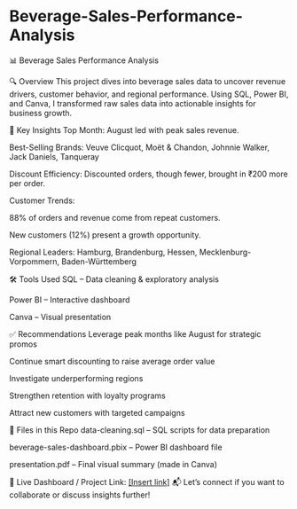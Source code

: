 # Beverage-Sales-Performance-Analysis

📊 Beverage Sales Performance Analysis

🔍 Overview
This project dives into beverage sales data to uncover revenue drivers, customer behavior, and regional performance. Using SQL, Power BI, and Canva, I transformed raw sales data into actionable insights for business growth.

🧩 Key Insights
Top Month: August led with peak sales revenue.

Best-Selling Brands: Veuve Clicquot, Moët & Chandon, Johnnie Walker, Jack Daniels, Tanqueray

Discount Efficiency: Discounted orders, though fewer, brought in ₹200 more per order.

Customer Trends:

88% of orders and revenue come from repeat customers.

New customers (12%) present a growth opportunity.

Regional Leaders: Hamburg, Brandenburg, Hessen, Mecklenburg-Vorpommern, Baden-Württemberg

🛠️ Tools Used
SQL – Data cleaning & exploratory analysis

Power BI – Interactive dashboard

Canva – Visual presentation

✅ Recommendations
Leverage peak months like August for strategic promos

Continue smart discounting to raise average order value

Investigate underperforming regions

Strengthen retention with loyalty programs

Attract new customers with targeted campaigns

📂 Files in this Repo
data-cleaning.sql – SQL scripts for data preparation

beverage-sales-dashboard.pbix – Power BI dashboard file

presentation.pdf – Final visual summary (made in Canva)

📎 Live Dashboard / Project Link: [[Insert link]](https://www.linkedin.com/posts/harshalkate31_analysis-pdf-activity-7327947453947686912-0kMS?utm_source=share&utm_medium=member_desktop&rcm=ACoAAEfnEuIBvnCENkgrd-mwGt4NaGw6XG11Ezk)
📬 Let’s connect if you want to collaborate or discuss insights further!
